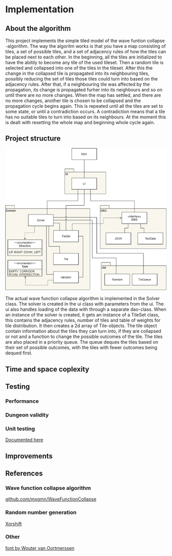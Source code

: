 # Implementation

## About the algorithm
This project implements the simple tiled model of the wave funtion collapse -algorithm.
The way the algoritm works is that you have a map consisting of tiles, a set of possible tiles, and a set of adjacency rules of how the tiles can be placed next to each other.
In the beginning, all the tiles are initialized to have the abitily to become any tile of the used tileset. 
Then a random tile is selected and collapsed into one of the tiles in the tileset. 
After this the change in the collapsed tile is propagated into its neighbouring tiles, possibly reducing the set of tiles those tiles could turn into based on the adjacency rules. 
After that, if a neighbouring tile was affected by the propagation, its change is propagated furher into its neighbours and so on until there are no more changes.
When the map has settled, and there are no more changes, another tile is chosen to be collapsed and the propagation cycle begins again.
This is repeated until all the tiles are set to some state, or until a contradiction occurs.
A contradiction means that a tile has no suitable tiles to turn into based on its neighbours. At the moment this is dealt with resetting the whole map and beginning whole cycle again.

## Project structure
![Structure diagram](https://github.com/juhakaup/WFC_dungeon_gen/blob/master/documentation/structure.png)

The actual wave function collapse algorithm is implemented in the Solver class. The solver is created in the ui class with parameters from the ui. The ui also handles loading of the data with through a separate dao-class. 
When an instance of the solver is created, it gets an instance of a TileSet class, this contains the adjacency rules, number of tiles and table of weights for tile distribution. It then creates a 2d array of Tile-objects. The tile object contain information about the tiles they can turn into, if they are collapsed or not and a function to change the possible outcomes of the tile. The tiles are also placed in a priority queue. The queue deques the tiles based on their set of possible outcomes, with the tiles with fewer outcomes being dequed first.

## Time and space coplexity

## Testing
### Performance

### Dungeon validity

### Unit testing
[Documented here](https://github.com/juhakaup/WFC_dungeon_gen/blob/master/documentation/testing.md)

## Improvements

## References
### Wave function collapse algorithm
[github.com/mxgmn/WaveFunctionCollapse](https://github.com/mxgmn/WaveFunctionCollapse)

### Random number generation
[Xorshift](https://en.wikipedia.org/wiki/Xorshift)

### Other
[font by Wouter van Oortmerssen](http://strlen.com/square/)